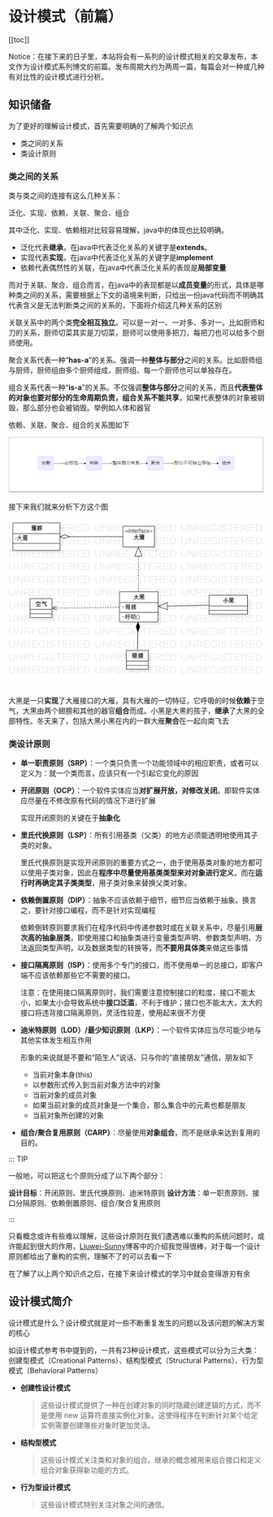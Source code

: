 # 设计模式（前篇）

[[toc]]

Notice：在接下来的日子里，本站将会有一系列的设计模式相关的文章发布，本文作为设计模式系列博文的前篇。发布周期大约为两周一篇，每篇会对一种或几种有对比性的设计模式进行分析。

## 知识储备

为了更好的理解设计模式，首先需要明确的了解两个知识点

- 类之间的关系
- 类设计原则

### 类之间的关系

类与类之间的连接有这么几种关系：

泛化、实现、依赖、关联、聚合、组合

其中泛化、实现、依赖相对比较容易理解，java中的体现也比较明确。

- 泛化代表**继承**，在java中代表泛化关系的关键字是**extends**。
- 实现代表**实现**，在java中代表泛化关系的关键字是**implement**
- 依赖代表偶然性的关联，在java中代表泛化关系的表现是**局部变量**

而对于关联、聚合、组合而言，在java中的表现都是以**成员变量**的形式，具体是哪种类之间的关系，需要根据上下文的语境来判断，只给出一份java代码而不明确其代表含义是无法判断类之间的关系的，下面将介绍这几种关系的区别

关联关系中的两个类**完全相互独立**。可以是一对一、一对多、多对一。比如厨师和刀的关系，厨师切菜其实是刀切菜，厨师可以使用多把刀，每把刀也可以给多个厨师使用。

聚合关系代表一种“**has-a**”的关系。强调一种**整体与部分**之间的关系。比如厨师组与厨师，厨师组由多个厨师组成，厨师组、每一个厨师也可以单独存在。

组合关系代表一种“**is-a**”的关系。不仅强调**整体与部分**之间的关系，而且**代表整体的对象也要对部分的生命周期负责，组合关系不能共享**，如果代表整体的对象被销毁，那么部分也会被销毁。举例如人体和器官

依赖、关联、聚合、组合的关系图如下

![](./pic/connn.png)

接下来我们就来分析下方这个图

![](./pic/main.png)

大黑是一只**实现**了大雁接口的大雁，具有大雁的一切特征，它呼吸的时候**依赖**于空气，大黑由两个翅膀和其他的器官**组合**而成。小黑是大黑的孩子，**继承**了大黑的全部特性。冬天来了，包括大黑小黑在内的一群大雁**聚合**在一起向南飞去

### 类设计原则

- **单一职责原则（SRP）**：一个类只负责一个功能领域中的相应职责，或者可以定义为：就一个类而言，应该只有一个引起它变化的原因
- **开闭原则（OCP）**：一个软件实体应当**对扩展开放，对修改关闭**。即软件实体应尽量在不修改原有代码的情况下进行扩展

  实现开闭原则的关键在于**抽象化**
- **里氏代换原则（LSP）**：所有引用基类（父类）的地方必须能透明地使用其子类的对象。

  里氏代换原则是实现开闭原则的重要方式之一，由于使用基类对象的地方都可以使用子类对象，因此在**程序中尽量使用基类类型来对对象进行定义**，而在**运行时再确定其子类类型**，用子类对象来替换父类对象。
- **依赖倒置原则（DIP）**：抽象不应该依赖于细节，细节应当依赖于抽象。换言之，要针对接口编程，而不是针对实现编程

  依赖倒转原则要求我们在程序代码中传递参数时或在关联关系中，尽量引用**层次高的抽象层类**，即使用接口和抽象类进行变量类型声明、参数类型声明、方法返回类型声明，以及数据类型的转换等，而**不要用具体类**来做这些事情
- **接口隔离原则（ISP）**：使用多个专门的接口，而不使用单一的总接口，即客户端不应该依赖那些它不需要的接口。

  注意：在使用接口隔离原则时，我们需要注意控制接口的粒度，接口不能太小，如果太小会导致系统中**接口泛滥**，不利于维护；接口也不能太大，太大的接口将违背接口隔离原则，灵活性较差，使用起来很不方便
- **迪米特原则（LOD）/最少知识原则（LKP）**：一个软件实体应当尽可能少地与其他实体发生相互作用

  形象的来说就是不要和“陌生人”说话、只与你的“直接朋友”通信，朋友如下
  - 当前对象本身(this)
  - 以参数形式传入到当前对象方法中的对象
  - 当前对象的成员对象
  - 如果当前对象的成员对象是一个集合，那么集合中的元素也都是朋友
  - 当前对象所创建的对象

- **组合/聚合复用原则（CARP）**：尽量使用**对象组合**，而不是继承来达到复用的目的。

::: TIP

一般地，可以把这七个原则分成了以下两个部分：

**设计目标**：开闭原则、里氏代换原则、迪米特原则
**设计方法**：单一职责原则、接口分隔原则、依赖倒置原则、组合/聚合复用原则

::: 

只看概念或许有些难以理解，这些设计原则在我们遭遇难以重构的系统问题时，或许能起到很大的作用，[Liuwei-Sunny](https://me.csdn.net/LoveLion)博客中的介绍我觉得很棒，对于每一个设计原则都给出了重构的实例，理解不了的可以去看一下

在了解了以上两个知识点之后，在接下来设计模式的学习中就会变得游刃有余

## 设计模式简介

设计模式是什么？设计模式就是对一些不断重复发生的问题以及该问题的解决方案的核心

如设计模式参考书中提到的，一共有23种设计模式，这些模式可以分为三大类：创建型模式（Creational Patterns）、结构型模式（Structural Patterns）、行为型模式（Behavioral Patterns）

- **创建性设计模式**

  > 这些设计模式提供了一种在创建对象的同时隐藏创建逻辑的方式，而不是使用 new 运算符直接实例化对象。这使得程序在判断针对某个给定实例需要创建哪些对象时更加灵活。
- **结构型模式**

  > 这些设计模式关注类和对象的组合。继承的概念被用来组合接口和定义组合对象获得新功能的方式。
- **行为型设计模式**

  > 这些设计模式特别关注对象之间的通信。

